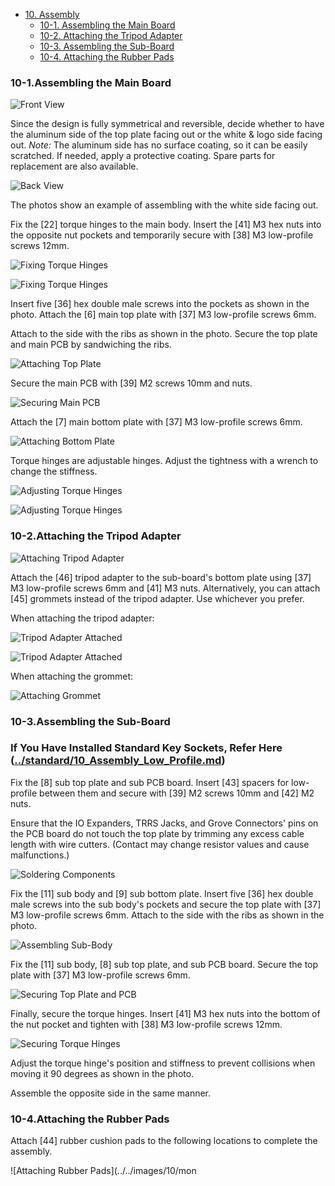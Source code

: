 - [10. Assembly](10_Assembly.md)
  - [10-1. Assembling the Main Board](#10-1Assembling-the-Main-Board)
  - [10-2. Attaching the Tripod Adapter](#10-2Attaching-the-Tripod-Adapter)
  - [10-3. Assembling the Sub-Board](#10-3Assembling-the-Sub-Board)
  - [10-4. Attaching the Rubber Pads](#10-4Attaching-the-Rubber-Pads)

### 10-1.Assembling the Main Board

![Front View](../../images/10/monkeypad_10_01.jpeg)

Since the design is fully symmetrical and reversible, decide whether to have the aluminum side of the top plate facing out or the white & logo side facing out.
*Note:* The aluminum side has no surface coating, so it can be easily scratched. If needed, apply a protective coating. Spare parts for replacement are also available.

![Back View](../../images/10/monkeypad_10_02.jpeg)

The photos show an example of assembling with the white side facing out.

Fix the [22] torque hinges to the main body. Insert the [41] M3 hex nuts into the opposite nut pockets and temporarily secure with [38] M3 low-profile screws 12mm.

![Fixing Torque Hinges](../../images/10/monkeypad_10_03.jpeg)

![Fixing Torque Hinges](../../images/10/monkeypad_10_04.jpeg)

Insert five [36] hex double male screws into the pockets as shown in the photo. Attach the [6] main top plate with [37] M3 low-profile screws 6mm.

Attach to the side with the ribs as shown in the photo. Secure the top plate and main PCB by sandwiching the ribs.

![Attaching Top Plate](../../images/10/monkeypad_10_05.jpeg)

Secure the main PCB with [39] M2 screws 10mm and nuts.

![Securing Main PCB](../../images/10/monkeypad_10_06.jpeg)

Attach the [7] main bottom plate with [37] M3 low-profile screws 6mm.

![Attaching Bottom Plate](../../images/10/monkeypad_10_07.jpeg)

Torque hinges are adjustable hinges. Adjust the tightness with a wrench to change the stiffness.

![Adjusting Torque Hinges](../../images/10/monkeypad_10_08.jpeg)

![Adjusting Torque Hinges](../../images/10/monkeypad_10_08.jpeg)

### 10-2.Attaching the Tripod Adapter

![Attaching Tripod Adapter](../../images/10/monkeypad_10_10.jpeg)

Attach the [46] tripod adapter to the sub-board's bottom plate using [37] M3 low-profile screws 6mm and [41] M3 nuts.
Alternatively, you can attach [45] grommets instead of the tripod adapter. Use whichever you prefer.

When attaching the tripod adapter:

![Tripod Adapter Attached](../../images/10/monkeypad_10_11.jpeg)

![Tripod Adapter Attached](../../images/10/monkeypad_10_12.jpeg)

When attaching the grommet:

![Attaching Grommet](../../images/10/monkeypad_10_13.jpeg)

### 10-3.Assembling the Sub-Board

### If You Have Installed Standard Key Sockets, Refer Here ([../standard/10_Assembly_Low_Profile.md](../standard/10_Assembly_Low_Profile.md))

Fix the [8] sub top plate and sub PCB board. Insert [43] spacers for low-profile between them and secure with [39] M2 screws 10mm and [42] M2 nuts.

Ensure that the IO Expanders, TRRS Jacks, and Grove Connectors' pins on the PCB board do not touch the top plate by trimming any excess cable length with wire cutters. (Contact may change resistor values and cause malfunctions.)

![Soldering Components](../../images/10/monkeypad_10_30.jpeg)

Fix the [11] sub body and [9] sub bottom plate. Insert five [36] hex double male screws into the sub body's pockets and secure the top plate with [37] M3 low-profile screws 6mm.
Attach to the side with the ribs as shown in the photo.

![Assembling Sub-Body](../../images/10/monkeypad_10_31.jpeg)

Fix the [11] sub body, [8] sub top plate, and sub PCB board. Secure the top plate with [37] M3 low-profile screws 6mm.

![Securing Top Plate and PCB](../../images/10/monkeypad_10_32.jpeg)

Finally, secure the torque hinges. Insert [41] M3 hex nuts into the bottom of the nut pocket and tighten with [38] M3 low-profile screws 12mm.

![Securing Torque Hinges](../../images/10/monkeypad_10_33.jpeg)

Adjust the torque hinge's position and stiffness to prevent collisions when moving it 90 degrees as shown in the photo.

Assemble the opposite side in the same manner.

### 10-4.Attaching the Rubber Pads

Attach [44] rubber cushion pads to the following locations to complete the assembly.

![Attaching Rubber Pads](../../images/10/mon
